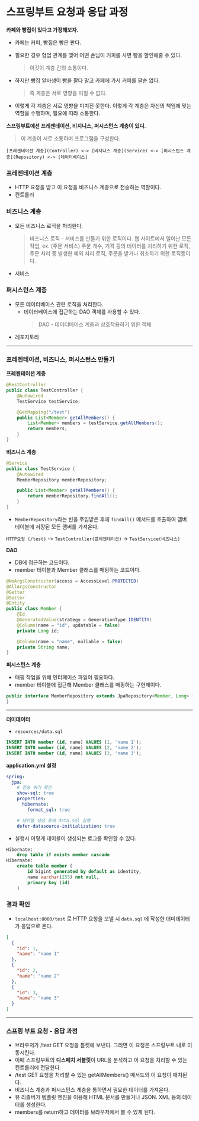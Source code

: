 # 스프링부트 요청과 응답 과정

**카페와 빵집이 있다고 가정해보자.**

- 카페는 커피, 빵집은 빵은 판다.
- 필요한 경우 협업 관계를 맺어 어떤 손님이 커피를 사면 빵을 할인해줄 수 있다.
  > 이것이 계층 간의 소통이다.
- 하지만 빵집 알바생이 빵을 팔다 말고 카페에 가서 커피를 팔순 없다.

  > 즉 계층은 서로 영향을 미칠 수 없다.

- 이렇게 각 계층은 서로 영향을 미치진 못한다. 이렇게 각 계층은 자신의 책임에 맞는 역할을 수행하며, 필요에 따라 소통한다.

**스프링부트에선 프레젠테이션, 비지니스, 퍼시스턴스 계층이 있디.**

> 이 계층이 서로 소통하며 프로그램을 구성한다.

`[프레젠테이션 계층](Controller) <-> [비지니스 계층](Service) <-> [퍼시스턴스 계층](Repository) <-> [데이터베이스]`

### 프레젠테이션 계층

- HTTP 요청을 받고 이 요청을 비즈니스 계층으로 전송하는 역할이다.
- 컨트롤러

### 비즈니스 계층

- 모든 비즈니스 로직을 처리한다.
  > 비즈니스 로직 - 서비스를 만들기 위한 로직이다. 웹 사이트에서 일어난 모든 작업, ex. (주문 서비스) 주문 개수, 기격 등의 데이터를 처리하기 위한 로직, 주문 처리 중 발생한 예외 처리 로직, 주문을 받거나 취소하기 위한 로직등이다.
- 서비스

### 퍼시스턴스 계층

- 모든 데이터베이스 관련 로직을 처리한다.
  - 데이터베이스에 접근하는 DAO 객체를 사용할 수 있다.
    > DAO - 데이터베이스 계층과 상호작용하기 위한 객체
- 레포지토리

---

### 프레젠테이션, 비즈니스, 퍼시스턴스 만들기

**프레젠테이션 계층**

```java
@RestController
public class TestController {
    @Autowired
    TestService testService;

    @GetMapping("/test")
    public List<Member> getAllMembers() {
        List<Member> members = testService.getAllMembers();
        return members;
    }
}
```

**비즈니스 계층**

```java
@Service
public class TestService {
    @Autowired
    MemberRepository memberRepository;

    public List<Member> getAllMembers() {
        return memberRepository.findAll();
    }
}
```

- `MemberRepository`라는 빈을 주입받은 후에 `findAll()` 메서드를 호출하여 맴버 테이블에 저장된 모든 맴버를 가져온다.

`HTTP요청 (/test)` -> `TestController(프레젠테이션)` -> `TestService(비즈니스)`

**DAO**

- DB에 접근하는 코드이다.
- member 테이블과 Member 클래스를 매핑하는 코드이다.

```java
@NoArgsConstructor(access = AccessLevel.PROTECTED)
@AllArgsConstructor
@Getter
@Setter
@Entity
public class Member {
    @Id
    @GeneratedValue(strategy = GenerationType.IDENTITY)
    @Column(name = "id", updatable = false)
    private Long id;

    @Column(name = "name", nullable = false)
    private String name;
}

```

**퍼시스턴스 계층**

- 매핑 작업을 위해 인터페이스 파일이 필요하다.
- member 테이블에 접근해 Member 클래스를 매핑하는 구현체이다.

```java
public interface MemberRepository extends JpaRepository<Member, Long> {
}
```

---

**더미데이터**

- `resources/data.sql`

```sql
INSERT INTO member (id, name) VALUES (1, 'name 1');
INSERT INTO member (id, name) VALUES (2, 'name 2');
INSERT INTO member (id, name) VALUES (3, 'name 3');
```

**application.yml 설정**

```yml
spring:
  jpa:
    # 전송 쿼리 확인
    show-sql: true
    properties:
      hibernate:
        format_sql: true

    # 테이블 생성 후에 data.sql 실행
    defer-datasource-initialization: true
```

- 실행시 이렇게 테이블이 생성되는 로그를 확인할 수 있다.

```sql
Hibernate:
    drop table if exists member cascade
Hibernate:
    create table member (
        id bigint generated by default as identity,
        name varchar(255) not null,
        primary key (id)
    )
```

### 결과 확인

- `localhost:8080/test` 로 HTTP 요청을 보낼 시 `data.sql` 에 작성한 더미데이터가 응답으로 온다.

```json
[
  {
    "id": 1,
    "name": "name 1"
  },
  {
    "id": 2,
    "name": "name 2"
  },
  {
    "id": 3,
    "name": "name 3"
  }
]
```

---

### 스프링 부트 요청 - 응답 과정

- 브라우저가 /test GET 요청을 톰켓에 보낸다. 그러면 이 요청은 스프링부트 내로 이동시킨다.
- 이때 스프링부트의 **디스페치 서블릿**이 URL을 분석하고 이 요청을 처리할 수 있는 컨트롤러에 전달한다.
- /test GET 요청을 처리할 수 있는 getAllMembers() 메서드와 이 요청이 매치된다.
- 비즈니스 계층과 퍼시스턴스 계층을 통하면서 필요한 데이터를 가져온다.
- 뷰 리졸버가 템플릿 엔진을 이용해 HTML 문서를 만들거나 JSON. XML 등의 데이터를 생성한다.
- members를 return하고 데이터를 브라우저에서 볼 수 있게 된다.
